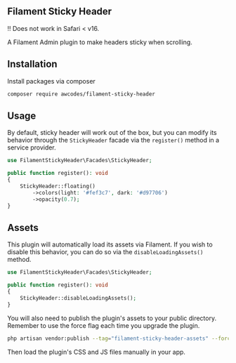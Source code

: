## Filament Sticky Header

:bangbang: Does not work in Safari < v16.

A Filament Admin plugin to make headers sticky when scrolling.

## Installation

Install packages via composer

```bash
composer require awcodes/filament-sticky-header
```

## Usage

By default, sticky header will work out of the box, but you can modify its behavior through the `StickyHeader` facade via the `register()` method in a service provider.

```php
use FilamentStickyHeader\Facades\StickyHeader;

public function register(): void
{
    StickyHeader::floating()
        ->colors(light: '#fef3c7', dark: '#d97706')
        ->opacity(0.7);
}
```

## Assets

This plugin will automatically load its assets via Filament. If you wish to disable this behavior, you can do so via the `disableLoadingAssets()` method.

```php
use FilamentStickyHeader\Facades\StickyHeader;

public function register(): void
{
    StickyHeader::disableLoadingAssets();
}
```

You will also need to publish the plugin's assets to your public directory. Remember to use the force flag each time you upgrade the plugin.

```bash
php artisan vendor:publish --tag="filament-sticky-header-assets" --force
```

Then load the plugin's CSS and JS files manually in your app.
